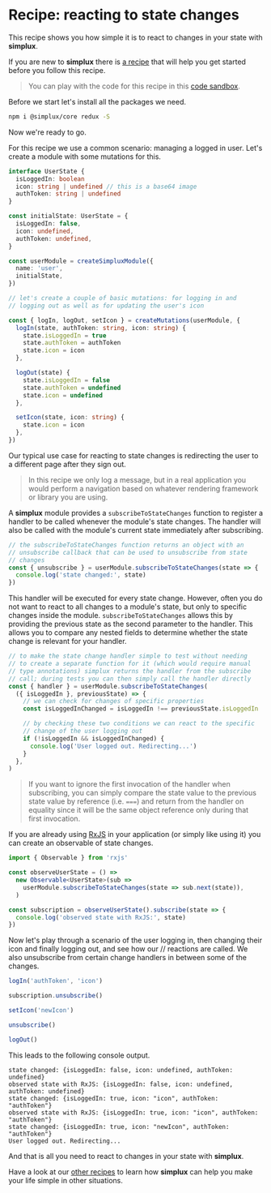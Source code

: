 # Recipe: reacting to state changes

This recipe shows you how simple it is to react to changes in your state with **simplux**.

If you are new to **simplux** there is [a recipe](../../basics/getting-started#readme) that will help you get started before you follow this recipe.

> You can play with the code for this recipe in this [code sandbox](https://codesandbox.io/s/github/MrWolfZ/simplux/tree/master/recipes/advanced/reacting-to-state-changes).

Before we start let's install all the packages we need.

```sh
npm i @simplux/core redux -S
```

Now we're ready to go.

For this recipe we use a common scenario: managing a logged in user. Let's create a module with some mutations for this.

```ts
interface UserState {
  isLoggedIn: boolean
  icon: string | undefined // this is a base64 image
  authToken: string | undefined
}

const initialState: UserState = {
  isLoggedIn: false,
  icon: undefined,
  authToken: undefined,
}

const userModule = createSimpluxModule({
  name: 'user',
  initialState,
})

// let's create a couple of basic mutations: for logging in and
// logging out as well as for updating the user's icon

const { logIn, logOut, setIcon } = createMutations(userModule, {
  logIn(state, authToken: string, icon: string) {
    state.isLoggedIn = true
    state.authToken = authToken
    state.icon = icon
  },

  logOut(state) {
    state.isLoggedIn = false
    state.authToken = undefined
    state.icon = undefined
  },

  setIcon(state, icon: string) {
    state.icon = icon
  },
})
```

Our typical use case for reacting to state changes is redirecting the user to a different page after they sign out.

> In this recipe we only log a message, but in a real application you would perform a navigation based on whatever rendering framework or library you are using.

A **simplux** module provides a `subscribeToStateChanges` function to register a handler to be called whenever the module's state changes. The handler will also be called with the module's current state immediately after subscribing.

```ts
// the subscribeToStateChanges function returns an object with an
// unsubscribe callback that can be used to unsubscribe from state
// changes
const { unsubscribe } = userModule.subscribeToStateChanges(state => {
  console.log('state changed:', state)
})
```

This handler will be executed for every state change. However, often you do not want to react to all changes to a module's state, but only to specific changes inside the module. `subscribeToStateChanges` allows this by providing the previous state as the second parameter to the handler. This allows you to compare any nested fields to determine whether the state change is relevant for your handler.

```ts
// to make the state change handler simple to test without needing
// to create a separate function for it (which would require manual
// type annotations) simplux returns the handler from the subscribe
// call; during tests you can then simply call the handler directly
const { handler } = userModule.subscribeToStateChanges(
  ({ isLoggedIn }, previousState) => {
    // we can check for changes of specific properties
    const isLoggedInChanged = isLoggedIn !== previousState.isLoggedIn

    // by checking these two conditions we can react to the specific
    // change of the user logging out
    if (!isLoggedIn && isLoggedInChanged) {
      console.log('User logged out. Redirecting...')
    }
  },
)
```

> If you want to ignore the first invocation of the handler when subscribing, you can simply compare the state value to the previous state value by reference (i.e. `===`) and return from the handler on equality since it will be the same object reference only during that first invocation.

If you are already using [RxJS](https://www.learnrxjs.io/) in your application (or simply like using it) you can create an observable of state changes.

```ts
import { Observable } from 'rxjs'

const observeUserState = () =>
  new Observable<UserState>(sub =>
    userModule.subscribeToStateChanges(state => sub.next(state)),
  )

const subscription = observeUserState().subscribe(state => {
  console.log('observed state with RxJS:', state)
})
```

Now let's play through a scenario of the user logging in, then changing their icon and finally logging out, and see how our
// reactions are called. We also unsubscribe from certain change handlers in between some of the changes.

```ts
logIn('authToken', 'icon')

subscription.unsubscribe()

setIcon('newIcon')

unsubscribe()

logOut()
```

This leads to the following console output.

```
state changed: {isLoggedIn: false, icon: undefined, authToken: undefined}
observed state with RxJS: {isLoggedIn: false, icon: undefined, authToken: undefined}
state changed: {isLoggedIn: true, icon: "icon", authToken: "authToken"}
observed state with RxJS: {isLoggedIn: true, icon: "icon", authToken: "authToken"}
state changed: {isLoggedIn: true, icon: "newIcon", authToken: "authToken"}
User logged out. Redirecting...
```

And that is all you need to react to changes in your state with **simplux**.

Have a look at our [other recipes](../../../../..#recipes) to learn how **simplux** can help you make your life simple in other situations.
